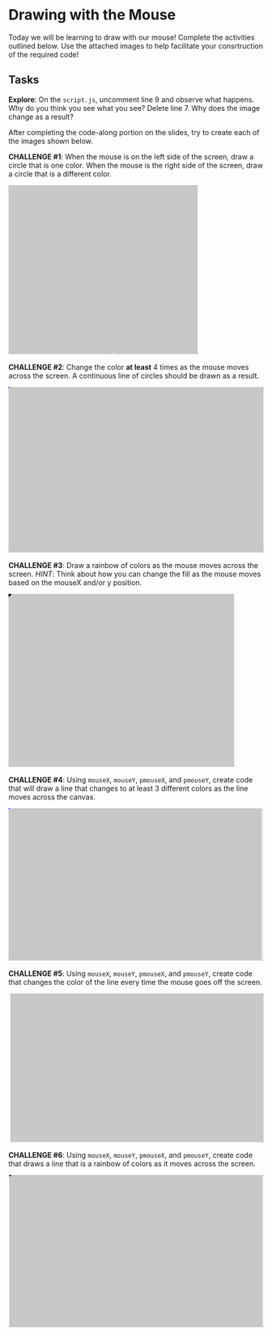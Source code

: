 # Drawing with the Mouse
Today we will be learning to draw with our mouse! Complete the activities outlined below. Use the attached images to help facilitate your consrtruction of the required code!

## Tasks
**Explore**: On the `script.js`, uncomment line 9 and observe what happens. Why do you think you see what you see? Delete line 7. Why does the image change as a result?

After completing the code-along portion on the slides, try to create each of the images shown below.

**CHALLENGE #1**: When the mouse is on the left side of the screen, draw a circle that is one color. When the mouse is the right side of the screen, draw a circle that is a different color.

![](assets/Challenge1.gif)

**CHALLENGE #2**: Change the color **at least** 4 times as the mouse moves across the screen. A continuous line of circles should be drawn as a result.

![](assets/Challenge2.gif)

**CHALLENGE #3**: Draw a rainbow of colors as the mouse moves across the screen. *HINT*: Think about how you can change the fill as the mouse moves based on the mouseX and/or y position.

![](assets/Challenge3.gif)

**CHALLENGE #4**: Using `mouseX`, `mouseY`, `pmouseX`, and `pmouseY`, create code that will draw a line that changes to at least 3 different colors as the line moves across the canvas.

![](assets/Challenge4.gif)

**CHALLENGE #5**: Using `mouseX`, `mouseY`, `pmouseX`, and `pmouseY`, create code that changes the color of the line every time the mouse goes off the screen.

![](assets/Challenge5.gif)

**CHALLENGE #6**: Using `mouseX`, `mouseY`, `pmouseX`, and `pmouseY`, create code that draws a line that is a rainbow of colors as it moves across the screen. 

![](assets/Challenge6.gif)

